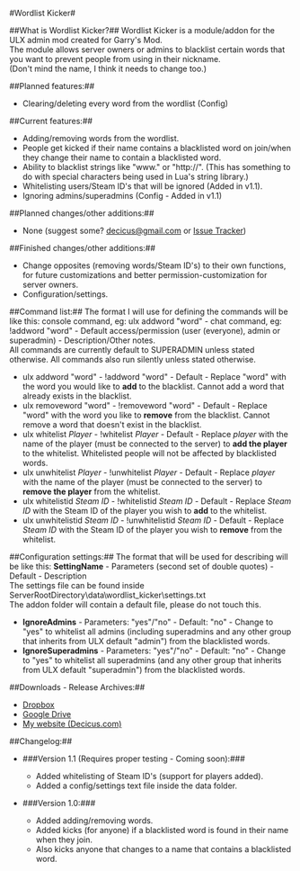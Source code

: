 #Wordlist Kicker#

##What is Wordlist Kicker?##
Wordlist Kicker is a module/addon for the ULX admin mod created for Garry's Mod.  
The module allows server owners or admins to blacklist certain words that you want to prevent people from using in their nickname.  
(Don't mind the name, I think it needs to change too.)
  
##Planned features:##
- Clearing/deleting every word from the wordlist (Config)
  
##Current features:##
- Adding/removing words from the wordlist.
- People get kicked if their name contains a blacklisted word on join/when they change their name to contain a blacklisted word.
- Ability to blacklist strings like "www." or "http://". (This has something to do with special characters being used in Lua's string library.)
- Whitelisting users/Steam ID's that will be ignored (Added in v1.1).
- Ignoring admins/superadmins (Config - Added in v1.1)
  
##Planned changes/other additions:##
- None (suggest some? <decicus@gmail.com> or [Issue Tracker](http://git.decicus.com/wordlist-kicker/issues))
  
##Finished changes/other additions:##
- Change opposites (removing words/Steam ID's) to their own functions, for future customizations and better permission-customization for server owners.
- Configuration/settings.

##Command list:##
The format I will use for defining the commands will be like this: console command, eg: ulx addword "word" - chat command, eg: !addword "word" - Default access/permission (user (everyone), admin or superadmin) - Description/Other notes.  
All commands are currently default to SUPERADMIN unless stated otherwise. All commands also run silently unless stated otherwise.  
  
* ulx addword "word" - !addword "word" - Default - Replace "word" with the word you would like to **add** to the blacklist. Cannot add a word that already exists in the blacklist.  
* ulx removeword "word" - !removeword "word" - Default - Replace "word" with the word you like to **remove** from the blacklist. Cannot remove a word that doesn't exist in the blacklist.  
* ulx whitelist *Player* - !whitelist *Player* - Default - Replace *player* with the name of the player (must be connected to the server) to **add the player** to the whitelist. Whitelisted people will not be affected by blacklisted words.  
* ulx unwhitelist *Player* - !unwhitelist *Player* - Default - Replace *player* with the name of the player (must be connected to the server) to **remove the player** from the whitelist.  
* ulx whitelistid *Steam ID* - !whitelistid *Steam ID* - Default - Replace *Steam ID* with the Steam ID of the player you wish to **add** to the whitelist.  
* ulx unwhitelistid *Steam ID* - !unwhitelistid *Steam ID* - Default - Replace *Steam ID* with the Steam ID of the player you wish to **remove** from the whitelist.  

##Configuration settings:##
The format that will be used for describing will be like this: **SettingName** - Parameters (second set of double quotes) - Default - Description  
The settings file can be found inside ServerRootDirectory\\data\\wordlist_kicker\\settings.txt  
The addon folder will contain a default file, please do not touch this.  

* **IgnoreAdmins** - Parameters: "yes"/"no" - Default: "no" - Change to "yes" to whitelist all admins (including superadmins and any other group that inherits from ULX default "admin") from the blacklisted words.  
* **IgnoreSuperadmins** - Parameters: "yes"/"no" - Default: "no" - Change to "yes" to whitelist all superadmins (and any other group that inherits from ULX default "superadmin") from the blacklisted words.
  
##Downloads - Release Archives:##
- [Dropbox](https://www.dropbox.com/sh/tzeevvgh4yt3sif/6vY2b2T0ZF)
- [Google Drive](https://drive.google.com/folderview?id=0B0YQtzHyT_pdV1ZxUE1GOF8tQjA)
- [My website (Decicus.com)](http://decicus.com/wk/)
  
##Changelog:##
- ###Version 1.1 (Requires proper testing - Coming soon):###
	- Added whitelisting of Steam ID's (support for players added).
	- Added a config/settings text file inside the data folder.
  
- ###Version 1.0:###
	- Added adding/removing words.
	- Added kicks (for anyone) if a blacklisted word is found in their name when they join.
	- Also kicks anyone that changes to a name that contains a blacklisted word.